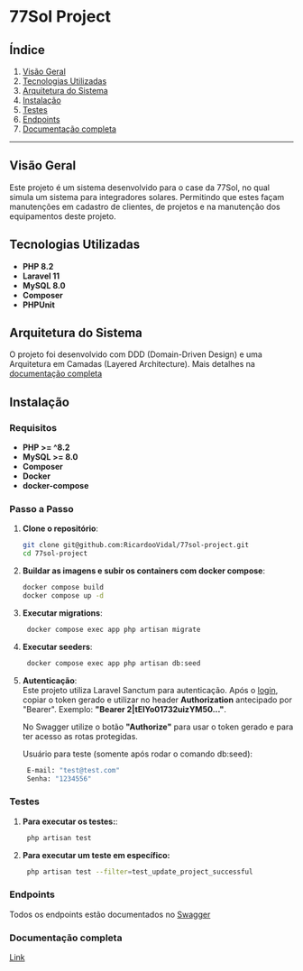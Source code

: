 # 77Sol Project

## Índice
1. [Visão Geral](#visão-geral)
2. [Tecnologias Utilizadas](#tecnologias-utilizadas)
3. [Arquitetura do Sistema](#arquitetura-do-sistema)
4. [Instalação](#instalação)
6. [Testes](#testes)
7. [Endpoints](#endpoints)
8. [Documentação completa](#documentação-completa)

---

## Visão Geral
Este projeto é um sistema desenvolvido para o case da 77Sol, no qual simula um sistema para integradores solares. Permitindo que estes façam manutenções em cadastro de clientes, de projetos e na manutenção dos equipamentos deste projeto.

## Tecnologias Utilizadas
- **PHP 8.2**
- **Laravel 11**
- **MySQL 8.0**
- **Composer**
- **PHPUnit**

## Arquitetura do Sistema
O projeto foi desenvolvido com DDD (Domain-Driven Design) e uma Arquitetura em Camadas (Layered Architecture). Mais detalhes na [documentação completa](https://docs.google.com/document/d/1lP-lE4VY5a-b7YlIb3ZI4Oaa1JxkLrdUUYzCqefGLJA/edit?usp=sharing)

## Instalação

### Requisitos
- **PHP >= ^8.2**
- **MySQL >= 8.0**
- **Composer**
- **Docker**
- **docker-compose**

### Passo a Passo

1. **Clone o repositório**:
   ```bash
   git clone git@github.com:RicardooVidal/77sol-project.git
   cd 77sol-project

2. **Buildar as imagens e subir os containers com docker compose**:  
   ```bash
   docker compose build
   docker compose up -d

3. **Executar migrations**:  
   ```bash
    docker compose exec app php artisan migrate

4. **Executar seeders**:  
   ```bash
    docker compose exec app php artisan db:seed

5. **Autenticação**:  
   Este projeto utiliza Laravel Sanctum para autenticação. Após o [login](http://localhost:8085/api-doc#/Login/post_api_login), copiar o token gerado e utilizar no header **Authorization** antecipado por "Bearer". Exemplo: **"Bearer 2|tEIYo01732uizYM50..."**.

   No Swagger utilize o botão **"Authorize"** para usar o token gerado e para ter acesso as rotas protegidas.

   Usuário para teste (somente após rodar o comando db:seed):
   ```bash
    E-mail: "test@test.com"
    Senha: "1234556"

### Testes

1. **Para executar os testes:**:  
   ```bash
    php artisan test

2. **Para executar um teste em específico:**  
   ```bash
    php artisan test --filter=test_update_project_successful

### Endpoints
Todos os endpoints estão documentados no [Swagger](http://localhost:8085/api-doc)

### Documentação completa
[Link](https://docs.google.com/document/d/1lP-lE4VY5a-b7YlIb3ZI4Oaa1JxkLrdUUYzCqefGLJA/edit?usp=sharing)